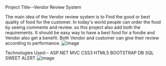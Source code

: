 Project Title--Vendor Review System 

The main idea of the Vendor review system is to Find the good or best quality of food for the customer. 
In today's world people can order the food by seeing comments and review. so this project also add both the requirements. 
It should be easy way to have a best food for a foodie and Vendor also get a benefit.
Both Vendor and customer can give their review according to performance.
![image](https://github.com/shamamalik369/Vendor-Review-System/assets/73518502/5f0a758e-fa15-40e7-81e3-bd2825da6a74)

Technologies Used--
ASP.NET MVC
CSS3
HTML5
BOOTSTRAP
DB SQL
SWEET ALERT
![image](https://github.com/shamamalik369/Vendor-Review-System/assets/73518502/50ecf63e-61d8-4981-a4f6-aae86857f2bd)

